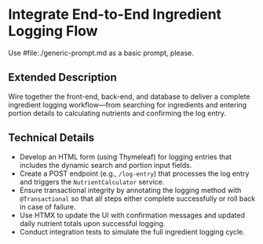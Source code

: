 # Integrate End-to-End Ingredient Logging Flow

Use #file:./generic-prompt.md as a basic prompt, please.

## Extended Description
Wire together the front-end, back-end, and database to deliver a complete ingredient logging workflow—from searching for ingredients and entering portion details to calculating nutrients and confirming the log entry.

## Technical Details
- Develop an HTML form (using Thymeleaf) for logging entries that includes the dynamic search and portion input fields.
- Create a POST endpoint (e.g., `/log-entry`) that processes the log entry and triggers the `NutrientCalculator` service.
- Ensure transactional integrity by annotating the logging method with `@Transactional` so that all steps either complete successfully or roll back in case of failure.
- Use HTMX to update the UI with confirmation messages and updated daily nutrient totals upon successful logging.
- Conduct integration tests to simulate the full ingredient logging cycle.